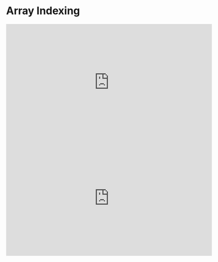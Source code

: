 # Array Indexing

<iframe width="560" height="315" src="https://www.youtube.com/embed/MBVg8L-0Rp0" title="YouTube video player" frameborder="0" allow="accelerometer; autoplay; clipboard-write; encrypted-media; gyroscope; picture-in-picture" allowfullscreen></iframe>

<iframe width="560" height="315" src="https://www.youtube.com/embed/MuOl_rcBrPI" title="YouTube video player" frameborder="0" allow="accelerometer; autoplay; clipboard-write; encrypted-media; gyroscope; picture-in-picture" allowfullscreen></iframe>